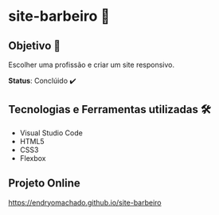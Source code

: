 # site-barbeiro 💈

## Objetivo 🎯
Escolher uma profissão e criar um site responsivo.


**Status**: Conclúido ✔️
## Tecnologias e Ferramentas utilizadas 🛠️
- Visual Studio Code
- HTML5
- CSS3
- Flexbox

## Projeto Online
https://endryomachado.github.io/site-barbeiro
